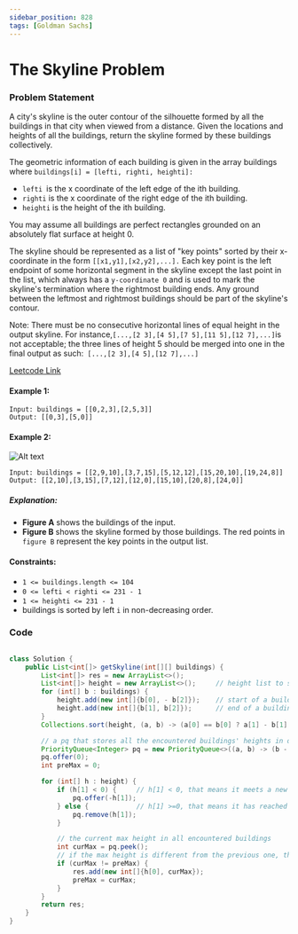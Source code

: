 ```yaml
---
sidebar_position: 828
tags: [Goldman Sachs]
---
```


# The Skyline Problem

### Problem Statement

A city's skyline is the outer contour of the silhouette formed by all the buildings in that city when viewed from a distance. Given the locations and heights of all the buildings, return the skyline formed by these buildings collectively.

The geometric information of each building is given in the array buildings where `buildings[i] = [lefti, righti, heighti]:`

- `lefti `is the x coordinate of the left edge of the ith building.
- `righti` is the x coordinate of the right edge of the ith building.
- `heighti` is the height of the ith building.

You may assume all buildings are perfect rectangles grounded on an absolutely flat surface at height 0.

The skyline should be represented as a list of "key points" sorted by their x-coordinate in the form `[[x1,y1],[x2,y2],...].` Each key point is the left endpoint of some horizontal segment in the skyline except the last point in the list, which always has a `y-coordinate 0` and is used to mark the skyline's termination where the rightmost building ends. Any ground between the leftmost and rightmost buildings should be part of the skyline's contour.

Note: There must be no consecutive horizontal lines of equal height in the output skyline. For instance,`[...,[2 3],[4 5],[7 5],[11 5],[12 7],...]`is not acceptable; the three lines of height 5 should be merged into one in the final output as such:` [...,[2 3],[4 5],[12 7],...]`

[Leetcode Link](https://leetcode.com/problems/the-skyline-problem/)

#### Example 1:

```
Input: buildings = [[0,2,3],[2,5,3]]
Output: [[0,3],[5,0]]
```

#### Example 2:

![Alt text](https://assets.leetcode.com/uploads/2020/12/01/merged.jpg)

```
Input: buildings = [[2,9,10],[3,7,15],[5,12,12],[15,20,10],[19,24,8]]
Output: [[2,10],[3,15],[7,12],[12,0],[15,10],[20,8],[24,0]]
```

##### Explanation:

- **Figure A** shows the buildings of the input.
- **Figure B** shows the skyline formed by those buildings. The red points in `figure B` represent the key points in the output list.

#### Constraints:

- `1 <= buildings.length <= 104`
- `0 <= lefti < righti <= 231 - 1`
- `1 <= heighti <= 231 - 1`
- buildings is sorted by left `i` in non-decreasing order.

### Code

```java title="java Code"

class Solution {
    public List<int[]> getSkyline(int[][] buildings) {
        List<int[]> res = new ArrayList<>();
        List<int[]> height = new ArrayList<>();     // height list to store all buildings' heights
        for (int[] b : buildings) {
            height.add(new int[]{b[0], - b[2]});    // start of a building, height stored as negtive
            height.add(new int[]{b[1], b[2]});      // end of a building, height stored as positive
        }
        Collections.sort(height, (a, b) -> (a[0] == b[0] ? a[1] - b[1] : a[0] - b[0]));     // sort the height list

        // a pq that stores all the encountered buildings' heights in descending order
        PriorityQueue<Integer> pq = new PriorityQueue<>((a, b) -> (b - a));
        pq.offer(0);
        int preMax = 0;

        for (int[] h : height) {
            if (h[1] < 0) {     // h[1] < 0, that means it meets a new building, so add it to pq
                pq.offer(-h[1]);
            } else {            // h[1] >=0, that means it has reached the end of the building, so remove it from pq
                pq.remove(h[1]);
            }

            // the current max height in all encountered buildings
            int curMax = pq.peek();
            // if the max height is different from the previous one, that means a critical point is met, add to result list
            if (curMax != preMax) {
                res.add(new int[]{h[0], curMax});
                preMax = curMax;
            }
        }
        return res;
    }
}

```
